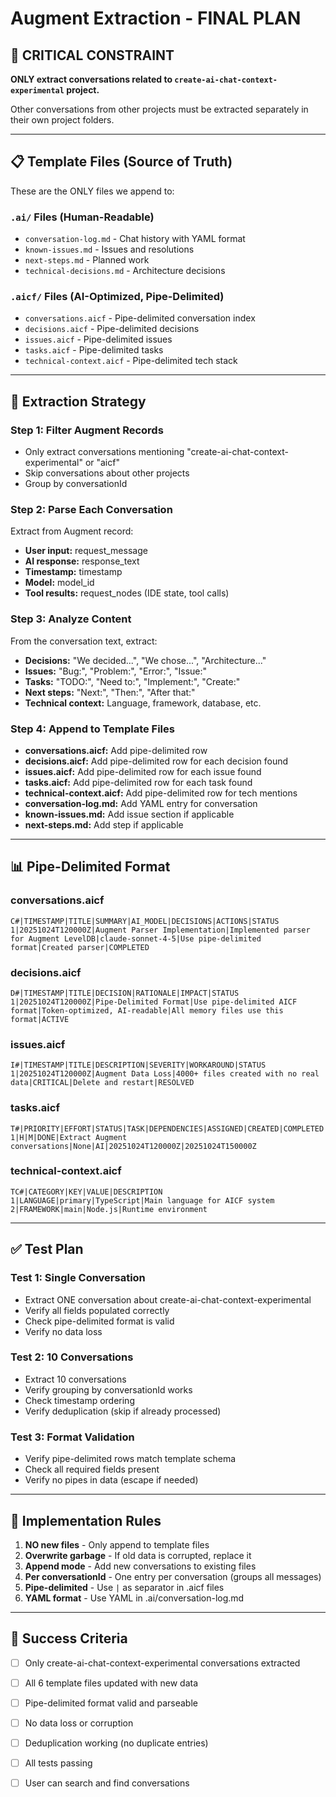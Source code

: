 # Augment Extraction - FINAL PLAN

## 🎯 CRITICAL CONSTRAINT

**ONLY extract conversations related to `create-ai-chat-context-experimental` project.**

Other conversations from other projects must be extracted separately in their own project folders.

---

## 📋 Template Files (Source of Truth)

These are the ONLY files we append to:

### `.ai/` Files (Human-Readable)
- `conversation-log.md` - Chat history with YAML format
- `known-issues.md` - Issues and resolutions
- `next-steps.md` - Planned work
- `technical-decisions.md` - Architecture decisions

### `.aicf/` Files (AI-Optimized, Pipe-Delimited)
- `conversations.aicf` - Pipe-delimited conversation index
- `decisions.aicf` - Pipe-delimited decisions
- `issues.aicf` - Pipe-delimited issues
- `tasks.aicf` - Pipe-delimited tasks
- `technical-context.aicf` - Pipe-delimited tech stack

---

## 🔄 Extraction Strategy

### Step 1: Filter Augment Records
- Only extract conversations mentioning "create-ai-chat-context-experimental" or "aicf"
- Skip conversations about other projects
- Group by conversationId

### Step 2: Parse Each Conversation
Extract from Augment record:
- **User input:** request_message
- **AI response:** response_text
- **Timestamp:** timestamp
- **Model:** model_id
- **Tool results:** request_nodes (IDE state, tool calls)

### Step 3: Analyze Content
From the conversation text, extract:
- **Decisions:** "We decided...", "We chose...", "Architecture..."
- **Issues:** "Bug:", "Problem:", "Error:", "Issue:"
- **Tasks:** "TODO:", "Need to:", "Implement:", "Create:"
- **Next steps:** "Next:", "Then:", "After that:"
- **Technical context:** Language, framework, database, etc.

### Step 4: Append to Template Files
- **conversations.aicf:** Add pipe-delimited row
- **decisions.aicf:** Add pipe-delimited row for each decision found
- **issues.aicf:** Add pipe-delimited row for each issue found
- **tasks.aicf:** Add pipe-delimited row for each task found
- **technical-context.aicf:** Add pipe-delimited row for tech mentions
- **conversation-log.md:** Add YAML entry for conversation
- **known-issues.md:** Add issue section if applicable
- **next-steps.md:** Add step if applicable

---

## 📊 Pipe-Delimited Format

### conversations.aicf
```
C#|TIMESTAMP|TITLE|SUMMARY|AI_MODEL|DECISIONS|ACTIONS|STATUS
1|20251024T120000Z|Augment Parser Implementation|Implemented parser for Augment LevelDB|claude-sonnet-4-5|Use pipe-delimited format|Created parser|COMPLETED
```

### decisions.aicf
```
D#|TIMESTAMP|TITLE|DECISION|RATIONALE|IMPACT|STATUS
1|20251024T120000Z|Pipe-Delimited Format|Use pipe-delimited AICF format|Token-optimized, AI-readable|All memory files use this format|ACTIVE
```

### issues.aicf
```
I#|TIMESTAMP|TITLE|DESCRIPTION|SEVERITY|WORKAROUND|STATUS
1|20251024T120000Z|Augment Data Loss|4000+ files created with no real data|CRITICAL|Delete and restart|RESOLVED
```

### tasks.aicf
```
T#|PRIORITY|EFFORT|STATUS|TASK|DEPENDENCIES|ASSIGNED|CREATED|COMPLETED
1|H|M|DONE|Extract Augment conversations|None|AI|20251024T120000Z|20251024T150000Z
```

### technical-context.aicf
```
TC#|CATEGORY|KEY|VALUE|DESCRIPTION
1|LANGUAGE|primary|TypeScript|Main language for AICF system
2|FRAMEWORK|main|Node.js|Runtime environment
```

---

## ✅ Test Plan

### Test 1: Single Conversation
- Extract ONE conversation about create-ai-chat-context-experimental
- Verify all fields populated correctly
- Check pipe-delimited format is valid
- Verify no data loss

### Test 2: 10 Conversations
- Extract 10 conversations
- Verify grouping by conversationId works
- Check timestamp ordering
- Verify deduplication (skip if already processed)

### Test 3: Format Validation
- Verify pipe-delimited rows match template schema
- Check all required fields present
- Verify no pipes in data (escape if needed)

---

## 🚀 Implementation Rules

1. **NO new files** - Only append to template files
2. **Overwrite garbage** - If old data is corrupted, replace it
3. **Append mode** - Add new conversations to existing files
4. **Per conversationId** - One entry per conversation (groups all messages)
5. **Pipe-delimited** - Use `|` as separator in .aicf files
6. **YAML format** - Use YAML in .ai/conversation-log.md

---

## 🎯 Success Criteria

- [ ] Only create-ai-chat-context-experimental conversations extracted
- [ ] All 6 template files updated with new data
- [ ] Pipe-delimited format valid and parseable
- [ ] No data loss or corruption
- [ ] Deduplication working (no duplicate entries)
- [ ] All tests passing
- [ ] User can search and find conversations

